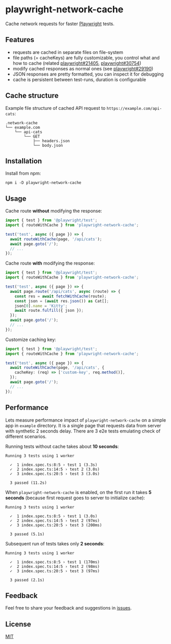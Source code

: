 # playwright-network-cache
Cache network requests for faster [Playwright](https://playwright.dev/) tests.

## Features

* requests are cached in separate files on file-system
* file paths (= cacheKeys) are fully customizable, you control what and how to cache (related [playwright#21405](https://github.com/microsoft/playwright/issues/21405), [playwright#30754](https://github.com/microsoft/playwright/issues/30754))
* modify cached responses as normal ones (see [playwright#29190](https://github.com/microsoft/playwright/issues/29190))
* JSON responses are pretty formatted, you can inspect it for debugging
* cache is persistent between test-runs, duration is configurable 

## Cache structure
Example file structure of cached API request to `https://example.com/api-cats`:
```
.network-cache
└── example.com
    └── api-cats
        └── GET
            ├── headers.json
            └── body.json
```
## Installation
Install from npm:
```
npm i -D playwright-network-cache
```

## Usage
Cache route **without** modifying the response:
```ts
import { test } from '@playwright/test';
import { routeWithCache } from 'playwright-network-cache';

test('test', async ({ page }) => {
  await routeWithCache(page, '/api/cats');
  await page.goto('/');
  // ...
});
```

Cache route **with** modifying the response:
```ts
import { test } from '@playwright/test';
import { routeWithCache } from 'playwright-network-cache';

test('test', async ({ page }) => {
  await page.route('/api/cats', async (route) => {
    const res = await fetchWithCache(route);
    const json = (await res.json()) as Cat[];
    json[0].name = 'Kitty';
    await route.fulfill({ json });
  });
  await page.goto('/');
  // ...
});
```

Customize caching key:
```ts
import { test } from '@playwright/test';
import { routeWithCache } from 'playwright-network-cache';

test('test', async ({ page }) => {
  await routeWithCache(page, '/api/cats', {
    cacheKey: (req) => ['custom-key', req.method()],
  });
  await page.goto('/');
  // ...
});
```

## Performance
Lets measure performance impact of `playwright-network-cache` on a simple app in `example` directory. It is a single page that requests data from server with synthetic 2 seconds delay. There are 3 e2e tests emulating check of different scenarios.

Running tests without cache takes about **10 seconds**:
```
Running 3 tests using 1 worker

  ✓  1 index.spec.ts:8:5 › test 1 (3.3s)
  ✓  2 index.spec.ts:14:5 › test 2 (3.0s)
  ✓  3 index.spec.ts:20:5 › test 3 (3.0s)

  3 passed (11.2s)
```

When `playwright-network-cache` is enabled, on the first run it takes **5 seconds** (because first request goes to server to initialize cache):
```
Running 3 tests using 1 worker

  ✓  1 index.spec.ts:8:5 › test 1 (3.0s)
  ✓  2 index.spec.ts:14:5 › test 2 (97ms)
  ✓  3 index.spec.ts:20:5 › test 3 (200ms)

  3 passed (5.1s)
```

Subsequent run of tests takes only **2 seconds**:
```
Running 3 tests using 1 worker

  ✓  1 index.spec.ts:8:5 › test 1 (170ms)
  ✓  2 index.spec.ts:14:5 › test 2 (98ms)
  ✓  3 index.spec.ts:20:5 › test 3 (97ms)

  3 passed (2.1s)
```

## Feedback
Feel free to share your feedback and suggestions in [issues](https://github.com/vitalets/playwright-network-cache/issues).

## License
[MIT](https://github.com/vitalets/playwright-network-cache/blob/main/LICENSE)